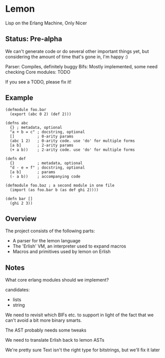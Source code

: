 # Lemon

Lisp on the Erlang Machine, Only Nicer

## Status: Pre-alpha

We can't generate code or do several other important things yet, but considering the amount of time that's gone in, I'm happy :)

Parser: Compiles, definitely buggy
Bifs: Mostly implemented, some need checking
Core modules: TODO

If you see a TODO, please fix it!

## Example

```lemon
(defmodule foo.bar
  (export (abc 0 2) (def 2)))

(defns abc
  {} ; metadata, optional
  "a + b = c" ; docstring, optional
  []          ; 0-arity params
  (abc 1 2)   ; 0-arity code. use 'do' for multiple forms
  [a b]       ; 2-arity params
  (+ a b))    ; 2-arity code. use 'do' for multiple forms

(defn def
  {}          ; metadata, optional
  "d - e = f" ; docstring, optional
  [a b]       ; params
  (- a b))    ; accompanying code

(defmodule foo.baz ; a second module in one file
  (import (as foo.bar b (as def ghi 2))))

(defn bar []
  (ghi 2 3))
```

## Overview

The project consists of the following parts:

* A parser for the lemon language
* The 'Erlish' VM, an interpreter used to expand macros
* Macros and primitives used by lemon on Erlish

## Notes

What core erlang modules should we implement?

candidates:
*  lists
*  string

We need to revisit which BIFs etc. to support in light of the fact that we can't avoid a bit more binary smarts.

The AST probably needs some tweaks

We need to translate Erlish back to lemon ASTs

We're pretty sure Text isn't the right type for bitstrings, but we'll fix it later

